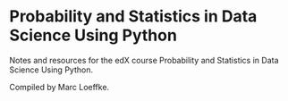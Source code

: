 # Probability and Statistics in Data Science Using Python

Notes and resources for the edX course Probability and Statistics in Data Science Using Python.

Compiled by Marc Loeffke.
